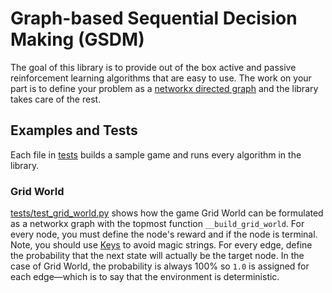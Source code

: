 #  Graph-based Sequential Decision Making (GSDM)

The goal of this library is to provide out of the box active and passive reinforcement learning algorithms that are easy to use. The work on your part is to define your problem as a [networkx directed graph](https://networkx.org/documentation/stable/reference/classes/digraph.html) and the library takes care of the rest.

## Examples and Tests

Each file in [tests](./tests) builds a sample game and runs every algorithm in the library.

### Grid World

[tests/test_grid_world.py](./tests/test_grid_world.py) shows how the game Grid World can be formulated as a networkx graph with the topmost function `__build_grid_world`. For every node, you must define the node's reward and if the node is terminal. Note, you should use [Keys](./GSDM/Keys.py) to avoid magic strings. For every edge, define the probability that the next state will actually be the target node. In the case of Grid World, the probability is always 100% so `1.0` is assigned for each edge—which is to say that the environment is deterministic.

